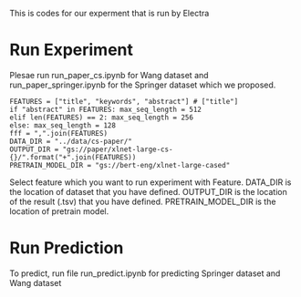 
This is codes for our experment that is run by Electra
# Run Experiment
Plesae run run_paper_cs.ipynb for Wang dataset and run_paper_springer.ipynb for the Springer dataset which we proposed.
```
FEATURES = ["title", "keywords", "abstract"] # ["title"]
if "abstract" in FEATURES: max_seq_length = 512
elif len(FEATURES) == 2: max_seq_length = 256
else: max_seq_length = 128
fff = ",".join(FEATURES)
DATA_DIR = "../data/cs-paper/"
OUTPUT_DIR = "gs://paper/xlnet-large-cs-{}/".format("+".join(FEATURES))
PRETRAIN_MODEL_DIR = "gs://bert-eng/xlnet-large-cased"
```
Select feature which you want to run experiment with Feature. DATA_DIR is the location of dataset that you have defined. OUTPUT_DIR is the location of the result (.tsv) that you have defined. PRETRAIN_MODEL_DIR is the location of pretrain model.

# Run Prediction
To predict, run file run_predict.ipynb for predicting Springer dataset and Wang dataset


